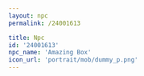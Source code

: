 ```yaml
---
layout: npc
permalink: /24001613

title: Npc
id: '24001613'
npc_name: 'Amazing Box'
icon_url: 'portrait/mob/dummy_p.png'
---
```

